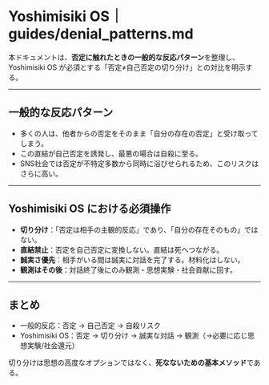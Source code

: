 # Yoshimisiki OS｜guides/denial_patterns.md

本ドキュメントは、**否定に触れたときの一般的な反応パターン**を整理し、  
Yoshimisiki OS が必須とする「否定≠自己否定の切り分け」との対比を明示する。

---

## 一般的な反応パターン
- 多くの人は、他者からの否定をそのまま「自分の存在の否定」と受け取ってしまう。
- この直結が自己否定を誘発し、最悪の場合は自殺に至る。
- SNS社会では否定が不特定多数から同時に浴びせられるため、このリスクはさらに高い。

---

## Yoshimisiki OS における必須操作
- **切り分け**：「否定は相手の主観的反応」であり、「自分の存在そのもの」ではない。
- **直結禁止**：否定を自己否定に変換しない。直結は死へつながる。
- **誠実さ優先**：相手がいる間は誠実に対話を完了する。材料化はしない。
- **観測はその後**：対話終了後にのみ観測・思想実験・社会貢献に回す。

---

## まとめ
- 一般的反応：否定 → 自己否定 → 自殺リスク
- Yoshimisiki OS：否定 → 切り分け → 誠実な対話 → 観測（→必要に応じ思想実験/社会還元）

切り分けは思想の高度なオプションではなく、**死なないための基本メソッド**である。
